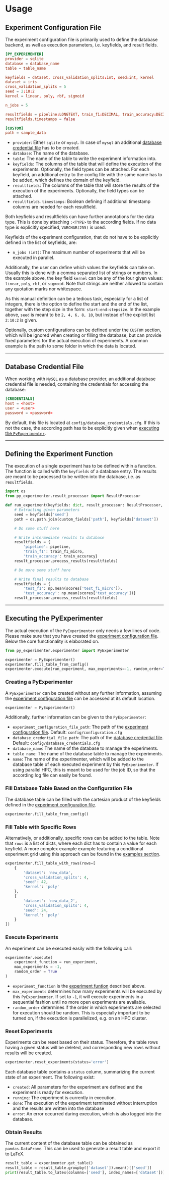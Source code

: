 # Usage

## Experiment Configuration File

The experiment configuration file is primarily used to define the database backend, as well as execution parameters, i.e. keyfields, and result fields.

```conf
[PY_EXPERIMENTER]
provider = sqlite 
database = database_name
table = table_name 

keyfields = dataset, cross_validation_splits:int, seed:int, kernel
dataset = iris
cross_validation_splits = 5
seed = 2:10:2 
kernel = linear, poly, rbf, sigmoid

n_jobs = 5 

resultfields = pipeline:LONGTEXT, train_f1:DECIMAL, train_accuracy:DECIMAL, test_f1:DECIMAL, test_accuracy:DECIMAL
resultfields.timestamps = false

[CUSTOM] 
path = sample_data
```

- `provider`: Either `sqlite` or `mysql`. In case of `mysql` an additional [database credential file](#database-credential-file) has to be created.
- `database`: The name of the database.
- `table`: The name of the table to write the experiment information into.
- `keyfields`: The columns of the table that will define the execution of the experiments. Optionally, the field types can be attached. For each keyfield, an additional entry to the config file with the same name has to be added, which defines the domain of the keyfield.
- `resultfields`: The columns of the table that will store the results of the execution of the experiments. Optionally, the field types can be attached.
- `resultfields.timestamps`: Boolean defining if additional timestamp columns are needed for each resultfield.

Both keyfields and resultfields can have further annotations for the data type. This is done by attaching `:<TYPE>` to the according fields. If no data type is explicitly specified, `VARCHAR(255)` is used.

Keyfields of the experiment configuration, that do not have to be explicitly defined in the list of keyfields, are:

- `n_jobs (int)`: The maximum number of experiments that will be executed in parallel.

Additionally, the user can define which values the keyfields can take on. Usually this is done with a comma separated list of strings or numbers. In the example above, the key field `kernel` can be any of the four given values: `linear`, `poly`, `rbf`, or `sigmoid`. Note that strings are neither allowed to contain any quotation marks nor whitespace.

As this manual definition can be a tedious task, especially for a list of integers, there is the option to define the start and the end of the list, together with the step size in the form: `start:end:stepsize`. In the example above, `seed` is meant to be `2, 4, 6, 8, 10`, but instead of the explicit list `2:10:2` is given.

Optionally, custom configurations can be defined under the `CUSTOM` section, which will be ignored when creating or filling the database, but can provide fixed parameters for the actual execution of experiments. A common example is the path to some folder in which the data is located.

---

## Database Credential File

When working with `MySQL` as a database provider, an additional database credential file is needed, containing the credentials for accessing the database:

```conf
[CREDENTIALS]
host = <host>
user = <user>
password = <password>
```

By default, this file is located at `config/database_credentials.cfg`. If this is not the case, the according path has to be explicitly given when [executing the `PyExperimenter`](#executing-the-pyexperimenter).

---

## Defining the Experiment Function

The execution of a single experiment has to be defined within a function. The function is called with the `keyfields` of a database entry. The results are meant to be processed to be written into the database, i.e. as `resultfields`.

```python
import os
from py_experimenter.result_processor import ResultProcessor

def run_experiment(keyfields: dict, result_processor: ResultProcessor, custom_fields: dict):
    # Extracting given parameters
    seed = keyfields['seed']
    path = os.path.join(custom_fields['path'], keyfields['dataset'])

    # Do some stuff here

    # Write intermediate results to database    
    resultfields = {
        'pipeline': pipeline, 
        'train_f1': train_f1_micro,
        'train_accuracy': train_accuracy}
    result_processor.process_results(resultfields)

    # Do more some stuff here

    # Write final results to database
    resultfields = {
        'test_f1': np.mean(scores['test_f1_micro']),
        'test_accuracy': np.mean(scores['test_accuracy'])}
    result_processor.process_results(resultfields)
```

---

## Executing the PyExperimenter

The actual execution of the `PyExperimenter` only needs a few lines of code. Please make sure that you have created the [experiment configuration file](#experiment-configuration-file). Below the core functionality is elaborated on.

```python
from py_experimenter.experimenter import PyExperimenter

experimenter = PyExperimenter()
experimenter.fill_table_from_config()
experimenter.execute(run_experiment, max_experiments=-1, random_order=True)
```

### Creating a PyExperimenter

A `PyExperimenter` can be created without any further information, assuming the [experiment configuration file](#experiment-configuration-file) can be accessed at its default location.

```python
experimenter = PyExperimenter()
```

Additionally, further information can be given to the `PyExperimenter`:

- `experiment_configuration_file_path`: The path of the [experiment configuration file](#experiment-configuration-file). Default: `config/configuration.cfg`
- `database_credential_file_path`: The path of the [database credential file](#database-credential-file). Default: `config/database_credentials.cfg`
- `database_name`: The name of the database to manage the experiments.
- `table_name`: The name of the database table to manage the experiments.
- `name`: The name of the experimenter, which will be added to the database table of each executed experiment by this `PyExperimenter`. If using parallel HPC, this is meant to be used for the job ID, so that the according log file can easily be found.

### Fill Database Table Based on the Configuration File

The database table can be filled with the cartesian product of the keyfields defined in the [experiment configuration file](#experiment-configuration-file).

```python
experimenter.fill_table_from_config()
```

### Fill Table with Specific Rows

Alternatively, or additionally, specific rows can be added to the table. Note that `rows` is a list of dicts, where each dict has to contain a value for each keyfield. A more complex example example featuring a conditional experiment grid using this approach can be found in the [examples section](examples).

```python
experimenter.fill_table_with_rows(rows=[
    {
        'dataset': 'new_data', 
        'cross_validation_splits': 4, 
        'seed': 42, 
        'kernel': 'poly'
    },
    {
        'dataset': 'new_data_2', 
        'cross_validation_splits': 4, 
        'seed': 24, 
        'kernel': 'poly'
    }
])
```

### Execute Experiments

An experiment can be executed easily with the following call:

```python
experimenter.execute(
    experiment_function = run_experiment, 
    max_experiments = -1, 
    random_order = True
)
```

- `experiment_function` is the [experiment funtion](#defining-the-experiment-function) described above.
- `max_experiments` determines how many experiments will be executed by this `PyExperimenter`. If set to `-1`, it will execute experiments in a sequential fashion until no more open experiments are available.
- `random_order` determines if the order in which experiments are selected for execution should be random. This is especially important to be turned on, if the execution is parallelized, e.g. on an HPC cluster.  


### Reset Experiments

Experiments can be reset based on their status. Therefore, the table rows having a given status will be deleted, and corresponding new rows without results will be created. 

```python
experimenter.reset_experiments(status='error')
```

Each database table contains a `status` column, summarizing the current state of an experiment. The following exist:

- `created`: All parameters for the experiment are defined and the experiment is ready for execution.
- `running`: The experiment is currently in execution.
- `done`: The execution of the experiment terminated without interruption and the results are written into the database
- `error`: An error occurred during execution, which is also logged into the database.

### Obtain Results

The current content of the database table can be obtained as `pandas.DataFrame`. This can be used to generate a result table and export it to LaTeX.

```python
result_table = experimenter.get_table()
result_table = result_table.groupby(['dataset']).mean()[['seed']]
print(result_table.to_latex(columns=['seed'], index_names=['dataset']))
```
